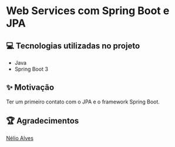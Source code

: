 # Web Services com Spring Boot e JPA

## 💻 Tecnologias utilizadas no projeto

- Java
- Spring Boot 3

## ✨ Motivação

Ter um primeiro contato com o JPA e o framework Spring Boot.

## 🏆 Agradecimentos

[Nélio Alves](https://www.udemy.com/course/java-curso-completo/)
